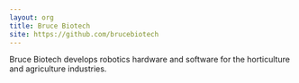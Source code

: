 ```yaml
---
layout: org
title: Bruce Biotech
site: https://github.com/brucebiotech
---
```

Bruce Biotech develops robotics hardware and software for the horticulture and agriculture industries.

